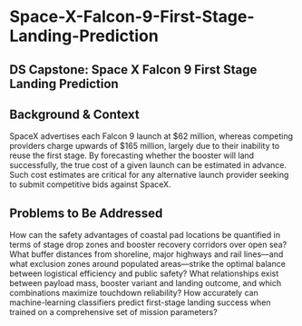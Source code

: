 # Space-X-Falcon-9-First-Stage-Landing-Prediction
## DS Capstone: Space X  Falcon 9 First Stage Landing Prediction

## Background & Context
SpaceX advertises each Falcon 9 launch at $62 million, whereas competing providers charge upwards of $165 million, largely due to their inability to reuse the first stage. By forecasting whether the booster will land successfully, the true cost of a given launch can be estimated in advance.
Such cost estimates are critical for any alternative launch provider seeking to submit competitive bids against SpaceX.

## Problems to Be Addressed
How can the safety advantages of coastal pad locations be quantified in terms of stage drop zones and booster recovery corridors over open sea?
What buffer distances from shoreline, major highways and rail lines—and what exclusion zones around populated areas—strike the optimal balance between logistical efficiency and public safety?
What relationships exist between payload mass, booster variant and landing outcome, and which combinations maximize touchdown reliability?
How accurately can machine-learning classifiers predict first-stage landing success when trained on a comprehensive set of mission parameters?
